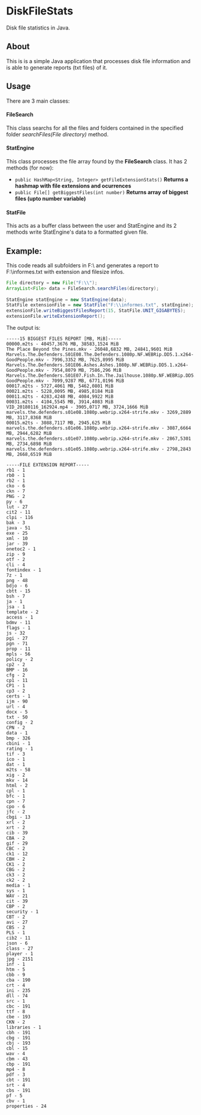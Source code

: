 # DiskFileStats
Disk file statistics in Java.

## About

This is is a simple Java application that processes disk file information and is able to generate reports (txt files) of it.

## Usage

There are 3 main classes:

#### FileSearch

This class searchs for all the files and folders contained in the specified folder *searchFiles(File directory)* method.

#### StatEngine

This class processes the file array found by the **FileSearch** class. It has 2 methods (for now):
- ```public HashMap<String, Integer> getFileExtensionStats()``` **Returns a hashmap with file extensions and ocurrences**
- ```public File[] getBiggestFiles(int number)``` **Returns array of biggest files (upto number variable)**

#### StatFile

This acts as a buffer class between the user and StatEngine and its 2 methods write StatEngine's data to a formatted given file.

## Example:

This code reads all subfolders in F:\\ and generates a report to F:\\informes.txt with extension and filesize infos.

```java
File directory = new File("F:\\");
ArrayList<File> data = FileSearch.searchFiles(directory);
		
StatEngine statEngine = new StatEngine(data);
StatFile extensionFile = new StatFile("F:\\informes.txt", statEngine);
extensionFile.writeBiggestFilesReport(15, StatFile.UNIT_GIGABYTES);
extensionFile.writeExtensionReport();
```

The output is:

```
-----15 BIGGEST FILES REPORT [MB, MiB]-----
00000.m2ts - 40457,3676 MB, 38583,1524 MiB
The Place Beyond the Pines.mkv - 26048,6832 MB, 24841,9601 MiB
Marvels.The.Defenders.S01E08.The.Defenders.1080p.NF.WEBRip.DD5.1.x264-GoodPeople.mkv - 7996,3352 MB, 7625,8995 MiB
Marvels.The.Defenders.S01E06.Ashes.Ashes.1080p.NF.WEBRip.DD5.1.x264-GoodPeople.mkv - 7954,8079 MB, 7586,296 MiB
Marvels.The.Defenders.S01E07.Fish.In.The.Jailhouse.1080p.NF.WEBRip.DD5.1.x264-GoodPeople.mkv - 7099,9287 MB, 6771,0196 MiB
00017.m2ts - 5727,4061 MB, 5462,0801 MiB
00021.m2ts - 5228,0095 MB, 4985,8184 MiB
00011.m2ts - 4283,4248 MB, 4084,9922 MiB
00031.m2ts - 4104,5545 MB, 3914,4083 MiB
VID_20180116_162924.mp4 - 3905,0717 MB, 3724,1666 MiB
marvels.the.defenders.s01e08.1080p.webrip.x264-strife.mkv - 3269,2889 MB, 3117,8368 MiB
00015.m2ts - 3088,7117 MB, 2945,625 MiB
marvels.the.defenders.s01e06.1080p.webrip.x264-strife.mkv - 3087,6664 MB, 2944,6282 MiB
marvels.the.defenders.s01e07.1080p.webrip.x264-strife.mkv - 2867,5301 MB, 2734,6898 MiB
marvels.the.defenders.s01e05.1080p.webrip.x264-strife.mkv - 2798,2843 MB, 2668,6519 MiB

-----FILE EXTENSION REPORT-----
rb1 - 1
rb0 - 1
rb2 - 1
cko - 6
ckn - 7
PNG - 2
py - 6
lut - 27
cit2 - 11
clpi - 116
bak - 3
java - 51
exe - 25
xml - 10
jar - 39
onetoc2 - 1
zip - 9
otf - 2
cli - 4
fontindex - 1
7z - 1
png - 48
bdjo - 6
cbtt - 15
bsh - 7
ja - 1
jsa - 1
template - 2
access - 1
bdmv - 11
flags - 1
js - 32
pgi - 27
pgn - 71
prop - 11
mpls - 56
policy - 2
cp2 - 2
BMP - 16
cfg - 2
cp1 - 11
CP1 - 1
cp3 - 2
certs - 1
ijm - 90
url - 4
docx - 5
txt - 50
config - 2
CPN - 2
data - 1
bmp - 326
cbini - 1
rating - 1
tif - 3
ico - 1
dat - 1
m2ts - 58
xig - 2
mkv - 14
html - 2
cpl - 1
bfc - 1
cpn - 7
cpo - 6
jfc - 2
cbgi - 13
xrl - 2
xrt - 2
cib - 39
CBA - 2
gif - 29
CBC - 2
ck1 - 12
CBH - 2
CK1 - 2
CBG - 2
ck3 - 2
ck2 - 2
media - 1
sys - 1
WAV - 21
cit - 39
CBP - 2
security - 1
CBT - 2
avi - 27
CBS - 2
PLS - 1
cib2 - 11
json - 6
class - 27
player - 1
jpg - 2151
inf - 1
htm - 5
cbb - 9
cba - 190
crt - 4
ini - 235
dll - 74
src - 1
cbc - 191
ttf - 8
cbe - 193
CKN - 2
libraries - 1
cbh - 191
cbg - 191
cbj - 193
cbl - 15
wav - 4
cbm - 43
cbp - 191
mp4 - 8
pdf - 3
cbt - 191
srt - 4
cbs - 191
pf - 5
cbv - 1
properties - 24
```


